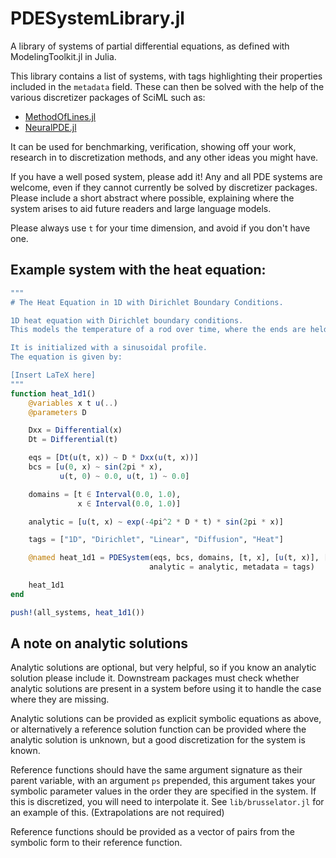 # PDESystemLibrary.jl
A library of systems of partial differential equations, as defined with ModelingToolkit.jl in Julia.

This library contains a list of systems, with tags highlighting their properties included in the `metadata` field.
These can then be solved with the help of the various discretizer packages of SciML such as:
- [MethodOfLines.jl](https://www.github.com/SciML/MethodOfLines.jl)
- [NeuralPDE.jl](https://www.github.com/SciML/NeuralPDE.jl)

It can be used for benchmarking, verification, showing off your work, research in to discretization methods, and any other ideas you might have.

If you have a well posed system, please add it! Any and all PDE systems are welcome, even if they cannot currently be solved by discretizer packages.
Please include a short abstract where possible, explaining where the system arises to aid future readers and large language models.

Please always use `t` for your time dimension, and avoid if you don't have one.

## Example system with the heat equation:

```julia
"""
# The Heat Equation in 1D with Dirichlet Boundary Conditions.

1D heat equation with Dirichlet boundary conditions.
This models the temperature of a rod over time, where the ends are held at a constant temperature.

It is initialized with a sinusoidal profile.
The equation is given by:

[Insert LaTeX here]
"""
function heat_1d1()
    @variables x t u(..)
    @parameters D

    Dxx = Differential(x)
    Dt = Differential(t)

    eqs = [Dt(u(t, x)) ~ D * Dxx(u(t, x))]
    bcs = [u(0, x) ~ sin(2pi * x),
           u(t, 0) ~ 0.0, u(t, 1) ~ 0.0]

    domains = [t ∈ Interval(0.0, 1.0),
               x ∈ Interval(0.0, 1.0)]

    analytic = [u(t, x) ~ exp(-4pi^2 * D * t) * sin(2pi * x)]

    tags = ["1D", "Dirichlet", "Linear", "Diffusion", "Heat"]

    @named heat_1d1 = PDESystem(eqs, bcs, domains, [t, x], [u(t, x)], [D => 1.0],
                               analytic = analytic, metadata = tags)

    heat_1d1
end

push!(all_systems, heat_1d1())
```

## A note on analytic solutions
Analytic solutions are optional, but very helpful, so if you know an analytic solution please include it.
Downstream packages must check whether analytic solutions are present in a system before using it to handle the case where they are missing.

Analytic solutions can be provided as explicit symbolic equations as above, or alternatively a reference solution function can be provided
where the analytic solution is unknown, but a good discretization for the system is known.

Reference functions should have the same argument signature as their parent variable,
with an argument `ps` prepended, this argument takes your symbolic parameter values in the order they are specified in the system. 
If this is discretized, you will need to interpolate it. See `lib/brusselator.jl` for an example of this. (Extrapolations are not required)

Reference functions should be provided as a vector of pairs from the symbolic form to their reference function.

